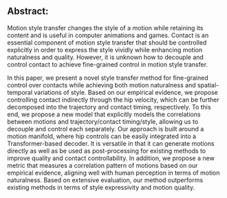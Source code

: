 ## Abstract:

Motion style transfer changes the style of a motion while retaining its content and is useful in computer animations and games. Contact is an essential component of motion style transfer that should be controlled explicitly in order to express the style vividly while enhancing motion naturalness and quality. However, it is unknown how to decouple and control contact to achieve fine-grained control in motion style transfer.

In this paper, we present a novel style transfer method for fine-grained control over contacts while achieving both motion naturalness and spatial-temporal variations of style. Based on our empirical evidence, we propose controlling contact indirectly through the hip velocity, which can be further decomposed into the trajectory and contact timing, respectively. To this end, we propose a new model that explicitly models the correlations between motions and trajectory/contact timing/style, allowing us to decouple and control each separately. Our approach is built around a motion manifold, where hip controls can be easily integrated into a Transformer-based decoder. It is versatile in that it can generate motions directly as well as be used as post-processing for existing methods to improve quality and contact controllability. In addition, we propose a new metric that measures a correlation pattern of motions based on our empirical evidence, aligning well with human perception in terms of motion naturalness. Based on extensive evaluation, our method outperforms existing methods in terms of style expressivity and motion quality.